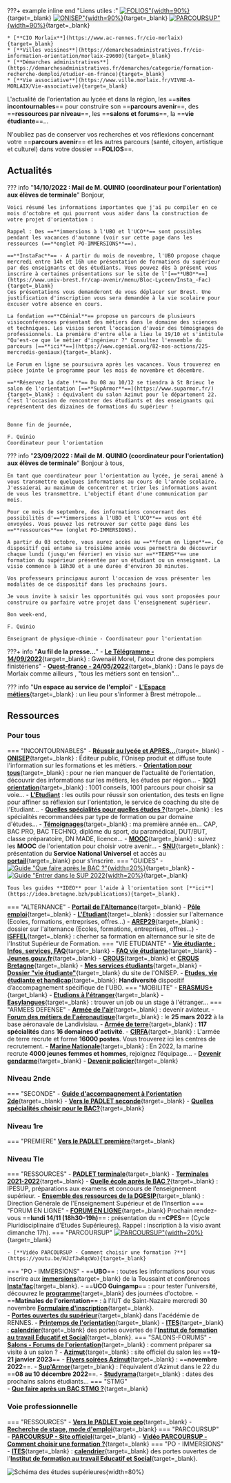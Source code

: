 
???+ example inline end "Liens utiles :"
    [![**FOLIOS"**](./images/orientation/folios.jpg "Page d'accueil FOLIOS"){width=90%}](https://folios.onisep.fr/){target=_blank}
    [![**ONISEP"**](./images/orientation/onisep_01.png "Page d'accueil ONISEP"){width=90%}](https://www.onisep.fr/){target=_blank}
    [![**PARCOURSUP"**](./images/orientation/parcoursup.png "Page d'accueil PARCOURSUP"){width=90%}](https://www.parcoursup.fr/index.php?desc=){target=_blank}
    
    * [**CIO Morlaix**](https://www.ac-rennes.fr/cio-morlaix){target=_blank}
    * [**Villes voisines**](https://demarchesadministratives.fr/cio-information-orientation/morlaix-29600){target=_blank}
    * [**Démarches administratives**](https://demarchesadministratives.fr/demarches/categorie/formation-recherche-demploi/etudier-en-france){target=_blank}
    * [**Vie associative**](https://www.ville.morlaix.fr/VIVRE-A-MORLAIX/Vie-associative){target=_blank}


L'actualité de l'orientation au lycée et dans la région, les ==**sites incontournables**== pour construire son ==**parcours avenir**==, des ==**ressources par niveau**==, les ==**salons et forums**==, la ==**vie étudiante**==...

N'oubliez pas de conserver vos recherches et vos réflexions concernant votre ==**parcours avenir**== et les autres parcours (santé, citoyen, artistique et culturel) dans votre dossier ==**FOLIOS**==.

    

## Actualités
??? info "**14/10/2022 : Mail de M. QUINIO (coordinateur pour l'orientation) aux élèves de terminale**"
    Bonjour,

    Voici résumé les informations importantes que j'ai pu compiler en ce mois d'octobre et qui pourront vous aider dans la construction de votre projet d'orientation :

    Rappel : Des ==**immersions à l'UBO et l'UCO**== sont possibles pendant les vacances d'automne (voir sur cette page dans les ressources (==**onglet PO-IMMERSIONS**==).

    ==**InstaFac**== - A partir du mois de novembre, l'UBO propose chaque mercredi entre 14h et 16h une présentation de formations du supérieur par des enseignants et des étudiants. Vous pouvez dès à présent vous inscrire à certaines présentations sur le site de l'[==**UBO**==](https://www.univ-brest.fr/cap-avenir/menu/Bloc-Lyceen/Insta_-Fac){target=_blank}
    Ces présentations vous demanderont de vous déplacer sur Brest. Une justification d'inscription vous sera demandée à la vie scolaire pour excuser votre absence en cours.

    La fondation ==**CGénial**== propose un parcours de plusieurs visioconférences présentant des métiers dans le domaine des sciences et techniques. Les visios seront l'occasion d'avoir des témoignages de professionnels. La première d'entre elle a lieu le 19/10 et s'intitule "Qu'est-ce que le métier d'ingénieur ?" Consultez l'ensemble du parcours [==**ici**==](https://www.cgenial.org/82-nos-actions/225-mercredis-geniaux){target=_blank}.

    Le Forum en ligne se poursuivra après les vacances. Vous trouverez en pièce jointe le programme pour les mois de novembre et décembre.

    ==**Réservez la date !**== Du 08 au 10/12 se tiendra à St Brieuc le salon de l'orientation [==**SupArmor**==](https://www.suparmor.fr/){target=_blank} : équivalent du salon Azimut pour le département 22. C'est l'occasion de rencontrer des étudiants et des enseignants qui représentent des dizaines de formations du supérieur ! 


    Bonne fin de journée,

    F. Quinio
    Coordinateur pour l'orientation

??? info "**23/09/2022 : Mail de M. QUINIO (coordinateur pour l'orientation) aux élèves de terminale**"
    Bonjour à tous,

    En tant que coordinateur pour l'orientation au lycée, je serai amené à vous transmettre quelques informations au cours de l'année scolaire. J'essaierai au maximum de concentrer et trier les informations avant de vous les transmettre. L'objectif étant d'une communication par mois. 

    Pour ce mois de septembre, des informations concernant des possibilités d'==**immersions à l'UBO et l'UCO**== vous ont été envoyées. Vous pouvez les retrouver sur cette page dans les ==**ressources**== (onglet PO-IMMERSIONS).

    A partir du 03 octobre, vous aurez accès au ==**forum en ligne**==. Ce dispositif qui entame sa troisième année vous permettra de découvrir chaque lundi (jusqu'en février) en visio sur ==**TEAMS**== une formation du supérieur présentée par un étudiant ou un enseignant. La visio commence à 18h30 et a une durée d'environ 30 minutes. 
    
    Vos professeurs principaux auront l'occasion de vous présenter les modalités de ce dispositif dans les prochains jours.

    Je vous invite à saisir les opportunités qui vous sont proposées pour construire ou parfaire votre projet dans l'enseignement supérieur.

    Bon week-end,

    F. Quinio
    
    Enseignant de physique-chimie - Coordinateur pour l'orientation

???+ info "**Au fil de la presse...**"
    - [**Le Télégramme - 14/09/2022**](https://www.letelegramme.fr/finistere/morlaix/gwenael-morel-l-atout-drone-des-pompiers-finisteriens-14-09-2022-13178211.php){target=_blank} : Gwenaël Morel, l'atout drone des pompiers finistériens"
    - [**Ouest-france - 24/05/2022**](https://www.ouest-france.fr/bretagne/morlaix-29600/dans-le-pays-de-morlaix-comme-ailleurs-tous-les-metiers-sont-en-tension-6a181b20-db6e-11ec-84fd-0d1f31a3fa84){target=_blank} : Dans le pays de Morlaix comme ailleurs , "tous les métiers sont en tension"...

??? info "**Un espace au service de l'emploi**"
    - [**L'Espace métiers**](https://www.brest.fr/travailler-entreprendre/emploi-insertion/des-evenements-et-un-espace-au-service-de-lemploi-a-brest-1768.html){target=_blank} : un lieu pour s'informer à Brest métropole...
    
## Ressources  

### Pour tous   

=== "INCONTOURNABLES"
    - [**Réussir au lycée et APRES...**](https://www.education.gouv.fr/reussir-au-lycee/2021-2022-bien-preparer-son-bac-et-son-entree-dans-le-superieur-326326){target=_blank}
    - [**ONISEP**](https://www.onisep.fr/){target=_blank} : Éditeur public, l'Onisep produit et diffuse toute l'information sur les formations et les métiers.
    - [**Orientation pour tous**](https://www.orientation-pour-tous.fr/){target=_blank} : pour ne rien manquer de l'actualité de l'orientation, découvrir des informations sur les métiers, les études par région...
    - [**1001 orientation**](https://1001orientations.fr/){target=_blank} : 1001 conseils, 1001 parcours pour choisir sa voie...
    - [**L'Etudiant**](https://www.letudiant.fr/orientation.html) : les outils pour réussir son orientation, des tests en ligne pour affiner sa réflexion sur l'orientation, le service de coaching du site de l'Etudiant...
    - [**Quelles spécialités pour quelles études ?**](https://www.letudiant.fr/lycee/specialites-bac-general/article/reforme-lycee-quelles-specialites-pour-quelles-etudes.html){target=_blank} : les spécialités recommandées par type de formation ou par domaine d'études...
    - [**Témoignages**](https://www.onisep.fr/Choisir-mes-etudes/ma-premiere-annee-en){target=_blank} : ma première année en... CAP, BAC PRO, BAC TECHNO, diplôme du sport, du paramédical, DUT/BUT, classe préparatoire, DN MADE, licence...
    - [**MOOC**](https://www.mooc-orientation.fr/){target=_blank} : suivez les **MOOC** de l'orientation pour choisir votre avenir...
    - [**SNU**](https://www.education.gouv.fr/le-service-national-universel-snu-jeunesse-engagee-5381){target=_blank} : présentation du **Service National Universel** et accès au [**portail**](https://www.snu.gouv.fr/){target=_blank} pour s'inscrire.
=== "GUIDES"
    -[![**Guide "Que faire après le BAC ?"**](./images/orientation/Que_faire_apres_le_bac_ideo.gif "Que faire après le BAC"){width=20%}](./pdf/IDEO_Guide_BAC_2021-2022.pdf){target=_blank}
    -[![**Guide "Entrer dans le SUP 2022**](./images/orientation/Entrer_dans_le_sup_2022.jpg "Entrer dans le SUP 2022"){width=20%}](./pdf/GUIDE_ENTRER_DANS_LE_SUP_2022.pdf){target=_blank}

    Tous les guides **IDEO** pour l'aide à l'orientation sont [**ici**](https://ideo.bretagne.bzh/publications){target=_blank}. 
=== "ALTERNANCE"
    - [**Portail de l'Alternance**](https://www.alternance.emploi.gouv.fr/decouvrir-lalternance){target=_blank}
    - [**Pôle emploi**](https://www.pole-emploi.fr/accueil/){target=_blank}
    - [**L'Etudiant**](https://www.letudiant.fr/etudes/alternance.html){target=_blank} : dossier sur l'alternance (Ecoles, formations, entreprises, offres...)
    - [**AREP29**](https://www.letudiant.fr/etudes/alternance.html){target=_blank} : dossier sur l'alternance (Ecoles, formations, entreprises, offres...)
    - [**ISFFEL**](https://www.isffel.fr/){target=_blank} : cherher sa formation en alternance sur le site de l'Institut Supérieur de Formation. 
=== "VIE ETUDIANTE"
    - [**Vie étudiante : Infos, services, FAQ**](https://www.etudiant.gouv.fr/fr){target=_blank}
    - [**FAQ vie étudiante**](https://www.etudiant.gouv.fr/fr/faq){target=_blank}
    - [**Jeunes.gouv.fr**](https://jeunes.gouv.fr/){target=_blank}
    - [**CROUS**](https://trouverunlogement.lescrous.fr/){target=_blank} et [**CROUS Bretagne**](https://www.crous-rennes.fr/){target=_blank}
    - [**Mes services étudiants**](https://www.messervices.etudiant.gouv.fr/envole/){target=_blank}
    - [**Dossier "vie étudiante"**](https://www.onisep.fr/Choisir-mes-etudes/Apres-le-bac/La-vie-etudiante){target=_blank} du site de l'ONISEP.
    - [**Etudes, vie étudiante et handicap**](https://www.univ-brest.fr/deve/menu/vie_etudiante/Handiversit%C3%A9/HANDIVERSITE){target=_blank}: **Handiversité** dispositif d’accompagnement spécifique de l'UBO.
=== "MOBILITE"
    - [**ERASMUS+**](https://info.erasmusplus.fr){target_blank}
    - [**Etudions à l'étranger**](https://www.etudionsaletranger.fr/){target=_blank}
    - [**Easylangues**](https://www.centre-easylangues.com/){target=_blank} : trouver un job ou un stage à l'étranger...
=== "ARMEES DEFENSE"
    - [**Armée de l'air**](https://devenir-aviateur.fr/){target=_blank} : devenir aviateur.
    - [**Forum des métiers de l'aéronautique**](https://www.eventbrite.fr/e/billets-forum-des-metiers-de-laeronautique-navale-179481121867){target=_blank} : le **25 mars 2022** à la base aéronavale de Landivisiau.
    - [**Armée de terre**](https://www.sengager.fr/){target=_blank} : **117 spécialités** dans **16 domaines d'activité**.
    - [**CIRFA**](https://www.sengager.fr/ou-nous-rencontrer?xtor=SEC-229-GOO-[24018634367]-[353506367]-g-[cirfa]&ds_rl=1210417&gclid=EAIaIQobChMI6PzavM2g7QIV_P3VCh1GLQ1eEAAYASAAEgK7z_D_BwE){target=_blank} : L'armée de terre recrute et forme **16000 postes**. Vous trouverez ici les centres de recrutement.
    - [**Marine Nationale**](https://www.lamarinerecrute.fr/){target=_blank} : En 2022, la marine recrute **4000 jeunes femmes et hommes**, rejoignez l’équipage...
    - [**Devenir gendarme**](https://www.devenir-gendarme.fr/){target=_blank}
    - [**Devenir policier**](https://www.devenirpolicier.fr/){target=_blank}

### Niveau 2nde

=== "SECONDE"
    - [**Guide d'accompagnement à l'orientation 2de**](./pdf/Guide_accompagnement_orientation_2nde_GT_20220316.pdf){target=_blank}
    - [**Vers le PADLET seconde**](https://padlet.com/cdinddmporsmeur/orientation_seconde_2020){target=_blank}
    - [**Quelles spécialités choisir pour le BAC?**](https://www.letudiant.fr/lycee/simulateur-de-specialites.html){target=_blank}

### Niveau 1re

=== "PREMIERE"
    [**Vers le PADLET première**](https://padlet.com/cdinddmporsmeur/orientation_premiere_2020){target=_blank}

### Niveau Tle
=== "RESSOURCES"
    - [**PADLET terminale**](https://padlet.com/cdinddmporsmeur/orientation_terminale_2020){target=_blank}
    - [**Terminales 2021-2022**](https://www.terminales2021-2022.fr/){target=_blank}
    - [**Quelle école après le BAC ?**](https://www.ipesup.fr/){target=_blank} : IPESUP, préparations aux examens et concours de l’enseignement supérieur.
    - [**Ensemble des ressources de la DGESIP**](https://services.dgesip.fr/T454/S743/ressources){target=_blank} : Direction Générale de l'Enseignement Supérieur et de l'Insertion 
=== "FORUM EN LIGNE"
    - [**FORUM EN LIGNE**](https://padlet.com/cdinddmporsmeur/forum_en_ligne_2022){target=_blank} Prochain rendez-vous ==**lundi 14/11 (18h30-19h)**== : présentation du ==**CPES**== (Cycle Pluridisciplinaire  d'Etudes Supérieures). Rappel : inscription à la visio avant dimanche 17h).
=== "PARCOURSUP"
    [![**PARCOURSUP"**](./images/orientation/parcoursup.png "Page d'accueil PARCOURSUP"){width=20%}](https://www.parcoursup.fr/index.php?desc=){target=_blank}
    
    - [**Vidéo PARCOURSUP - Comment choisir une formation ?**](https://youtu.be/WJzf3wRqcWo){target=_blank}
=== "PO - IMMERSIONS"
    - ==**UBO**== : toutes les informations pour vous inscrire aux [**immersions**](https://www.univ-brest.fr/cap-avenir/menu/Bloc-Lyceen/Inscriptions-individuelles-Continuum){target=_blank} de la Toussaint et conférences [**Insta'fac**](https://www.univ-brest.fr/cap-avenir/menu/Bloc-Lyceen/Insta_-Fac){target=_blank}.
    - ==**UCO Guingamp**== : pour tester l'université, découvrez le [**programme**](https://guingamp.uco.fr/fr/event/testez-l-universite-grace-aux-journees-decouvertes-d-octobre){target=_blank} des journées d'octobre.
    - ==**Matinales de l'orientation**== : à l'IUT de Saint-Nazaire mercredi 30 novembre [**Formulaire d'inscription**](https://questionnaires.univ-nantes.fr/index.php/573826?newtest=Y&lang=fr){target=_blank}.  
    - [**Portes ouvertes du supérieur**](https://padlet-uploads.storage.googleapis.com/119789356/ad6591b8995ae4ba9caad9481091f5fa/JPO_superieur_2022_2e_Edition_Ac_Rennes_Onisep_Bretagne_24_01_2022.pdf){target=_blank} dans l'acédémie de RENNES.
    - [**Printemps de l'orientation**](https://www.education.gouv.fr/reussir-au-lycee/le-printemps-de-l-orientation-327179){target=_blank}
    - [**ITES**](./pdf/Affiche_Portes-Ouvertes-ITES-18-19-nov-2022.pdf){target=_blank} : [**calendrier**](./pdf/JPO-ITES-Programme_2022-2023.pdf){target=_blank} des portes ouvertes de l'[**Institut de formation au travail Educatif et Social**](https://www.ites-formation.com/){target=_blank}.
=== "SALONS-FORUMS"
    - [**Salons - Forums de l'orientation**](https://www.onisep.fr/recherche?text=SALONS%20FORUMS){target=_blank} : comment préparer sa visite à un salon ?
    - [**Azimut**](https://www.salon-azimut.com/){target=_blank} : site officiel du salon les ==**19-21 janvier 2023**==
    - [**Flyers soirées Azimut**](./pdf/Flyer_soirees_Azimut.pdf){target=_blank} : ==**novembre 2022**==.
    - [**Sup'Armor**](https://www.suparmor.fr/){target=_blank} : l'équivalent d'Azimut dans le 22 du ==**08 au 10 décembre 2022**==.
    - [**Studyrama**](https://www.studyrama.com/){target=_blank} : dates des prochains salons étudiants...
=== "STMG"  
    - [**Que faire après un BAC STMG ?**](https://www.onisep.fr/Choisir-mes-etudes/Apres-le-bac/Que-faire-apres-le-bac/Apres-un-bac-techno/Que-faire-apres-le-bac-STMG){target=_blank}


### Voie professionnelle
=== "RESSOURCES"
    - [**Vers le PADLET voie pro**](https://padlet.com/cdinddmporsmeur/LP_2020){target=_blank}
    - [**Recherche de stage, mode d'emploi**](./pdf/IDEO_Recherche_de_stage_mode_d_emploi.pdf){target=_blank}
=== "PARCOURSUP"    
    - [**PARCOURSUP - Site officiel**](https://www.parcoursup.fr/index.php?desc=){target=_blank}
    - [**Vidéo PARCOURSUP - Comment choisir une formation ?**](https://youtu.be/WJzf3wRqcWo){target=_blank}
=== "PO - IMMERSIONS"
    - [**ITES**](./pdf/Affiche_Portes-Ouvertes-ITES-18-19-nov-2022.pdf){target=_blank} : [**calendrier**](./pdf/JPO-ITES-Programme_2022-2023.pdf){target=_blank} des portes ouvertes de l'[**Institut de formation au travail Educatif et Social**](https://www.ites-formation.com/){target=_blank}.
    
![Schéma des études supérieures](./images/Schema-des-etudes-superieures-2020-2021.png "info-bulle"){width=80%}  
  


    
	
	


